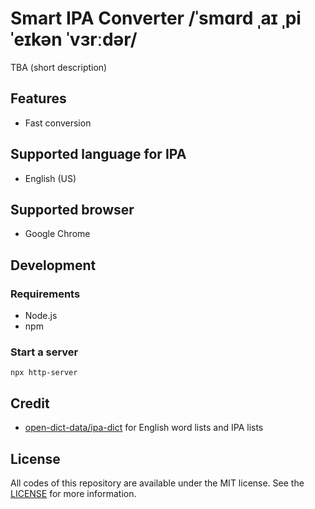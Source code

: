 # Smart IPA Converter /ˈsmɑrd ˌaɪ ˌpi ˈeɪkən ˈvɜrːdər/
TBA (short description)

## Features
* Fast conversion



## Supported language for IPA
* English (US)



## Supported browser
* Google Chrome



## Development
### Requirements
* Node.js
* npm

### Start a server
```shell
npx http-server
```



## Credit
* [open-dict-data/ipa-dict](https://github.com/open-dict-data/ipa-dict) for English word lists and IPA lists



## License
All codes of this repository are available under the MIT license. See the [LICENSE](/LICENSE) for more information.

